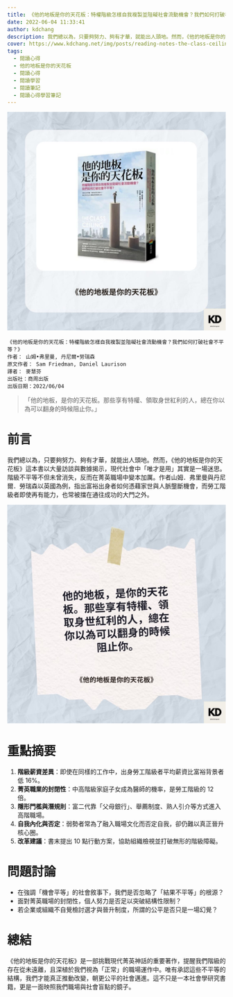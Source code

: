 ```yaml
---
title: 《他的地板是你的天花板：特權階級怎樣自我複製並阻礙社會流動機會？我們如何打破社會不平等？》| 閱讀心得學習筆記
date: 2022-06-04 11:33:41
author: kdchang
description: 我們總以為，只要夠努力、夠有才華，就能出人頭地。然而，《他的地板是你的天花板》這本書以大量訪談與數據揭示，現代社會中「唯才是用」其實是一場迷思。階級不平等不但未曾消失，反而在菁英職場中變本加厲。作者山姆．弗里曼與丹尼爾．勞瑞森以英國為例，指出富裕出身者如何憑藉家世與人脈壟斷機會，而勞工階級者即使再有能力，也常被擋在通往成功的大門之外。
cover: https://www.kdchang.net/img/posts/reading-notes-the-class-ceiling-why-it-pays-to-be-privileged-1.jpg
tags:
  - 閱讀心得
  - 他的地板是你的天花板
  - 閱讀心得
  - 閱讀學習
  - 閱讀筆記
  - 閱讀心得學習筆記
---
```


![](img/posts/reading-notes-the-class-ceiling-why-it-pays-to-be-privileged-1.jpg)

```
《他的地板是你的天花板：特權階級怎樣自我複製並阻礙社會流動機會？我們如何打破社會不平等？》
作者： 山姆•弗里曼, 丹尼爾•勞瑞森
原文作者： Sam Friedman, Daniel Laurison
譯者： 麥慧芬
出版社：商周出版
出版日期：2022/06/04
```

> 「他的地板，是你的天花板。那些享有特權、領取身世紅利的人，總在你以為可以翻身的時候阻止你。」

# 前言

我們總以為，只要夠努力、夠有才華，就能出人頭地。然而，《他的地板是你的天花板》這本書以大量訪談與數據揭示，現代社會中「唯才是用」其實是一場迷思。階級不平等不但未曾消失，反而在菁英職場中變本加厲。作者山姆．弗里曼與丹尼爾．勞瑞森以英國為例，指出富裕出身者如何憑藉家世與人脈壟斷機會，而勞工階級者即使再有能力，也常被擋在通往成功的大門之外。

![](img/posts/reading-notes-the-class-ceiling-why-it-pays-to-be-privileged-2.jpg)

# 重點摘要

1. **階級薪資差異**：即使在同樣的工作中，出身勞工階級者平均薪資比富裕背景者低 16%。
2. **菁英職業的封閉性**：中高階級家庭子女成為醫師的機率，是勞工階級的 12 倍。
3. **隱形門檻與潛規則**：富二代靠「父母銀行」、舉薦制度、熟人引介等方式進入高階職場。
4. **自我內化與否定**：弱勢者常為了融入職場文化而否定自我，卻仍難以真正晉升核心圈。
5. **改革建議**：書末提出 10 點行動方案，協助組織檢視並打破無形的階級障礙。

# 問題討論

- 在強調「機會平等」的社會敘事下，我們是否忽略了「結果不平等」的根源？
- 面對菁英職場的封閉性，個人努力是否足以突破結構性限制？
- 若企業或組織不自覺檢討選才與晉升制度，所謂的公平是否只是一場幻覺？

# 總結

《他的地板是你的天花板》是一部挑戰現代菁英神話的重要著作，提醒我們階級的存在從未遠離，且深植於我們視為「正常」的職場運作中。唯有承認這些不平等的結構，我們才能真正推動改變，朝更公平的社會邁進。這不只是一本社會學研究書籍，更是一面映照我們職場與社會盲點的鏡子。
